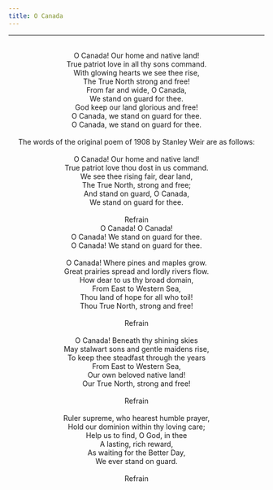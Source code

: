 ```yaml
---
title: O Canada
---
```


---
<center>
<br/>
O Canada! Our home and native land! <br/>
True patriot love in all thy sons command. <br/>
With glowing hearts we see thee rise, <br/>
The True North strong and free! <br/>
From far and wide, O Canada, <br/>
We stand on guard for thee. <br/>
God keep our land glorious and free! <br/>
O Canada, we stand on guard for thee. <br/>
O Canada, we stand on guard for thee. <br/>
<br/>
The words of the original poem of 1908 by Stanley Weir are as follows:<br/>
<br/>
O Canada! Our home and native land! <br/>
True patriot love thou dost in us command. <br/>
We see thee rising fair, dear land, <br/>
The True North, strong and free; <br/>
And stand on guard, O Canada, <br/>
We stand on guard for thee. <br/>
<br/>
Refrain <br/>
O Canada! O Canada! <br/>
O Canada! We stand on guard for thee. <br/>
O Canada! We stand on guard for thee. <br/>
<br/>
O Canada! Where pines and maples grow. <br/>
Great prairies spread and lordly rivers flow. <br/>
How dear to us thy broad domain, <br/>
From East to Western Sea, <br/>
Thou land of hope for all who toil! <br/>
Thou True North, strong and free! <br/>
<br/>
Refrain <br/>
<br/>
O Canada! Beneath thy shining skies <br/>
May stalwart sons and gentle maidens rise, <br/>
To keep thee steadfast through the years <br/>
From East to Western Sea, <br/>
Our own beloved native land! <br/>
Our True North, strong and free! <br/>
<br/>
Refrain <br/>
<br/>
Ruler supreme, who hearest humble prayer, <br/>
Hold our dominion within thy loving care; <br/>
Help us to find, O God, in thee <br/>
A lasting, rich reward, <br/>
As waiting for the Better Day, <br/>
We ever stand on guard. <br/>
<br/>
Refrain <br/>

</center>
